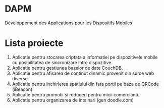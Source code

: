 DAPM
====

Développement des Applications pour les Dispositifs Mobiles

Lista proiecte
==============

1. Aplicatie pentru stocarea criptata a informatiei pe dispozitivele mobile cu posibilitatea de sincronizare intre dispozitive.
2. Aplicatie pentru gestiunea bazelor de date CouchDB.
3. Aplicatie pentru afisarea de continut dinamic provenit din surse web diverse.
4. Aplicatie pentru inchirierea spatiului din fata portii pe baza de QRCode (iBeacon).
5. Aplicatie pentru promotii si reduceri pentru micii comercianti.
6. Aplicatie pentru organizarea de intalnari (gen doodle.com)
